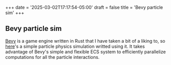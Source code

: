 +++
date = '2025-03-02T17:17:54-05:00'
draft = false
title = 'Bevy particle sim'
+++

## Bevy particle sim

[Bevy](https://github.com/bevyengine/bevy) is a game engine written in Rust that I have taken a bit of a liking to, so [here](https://github.com/PerfectlyInternal/bevy-particle-life)'s a simple particle physics simulation writted using it. It takes advantage of Bevy's simple and flexible ECS system to efficiently parallelize computations for all the particle interactions.
